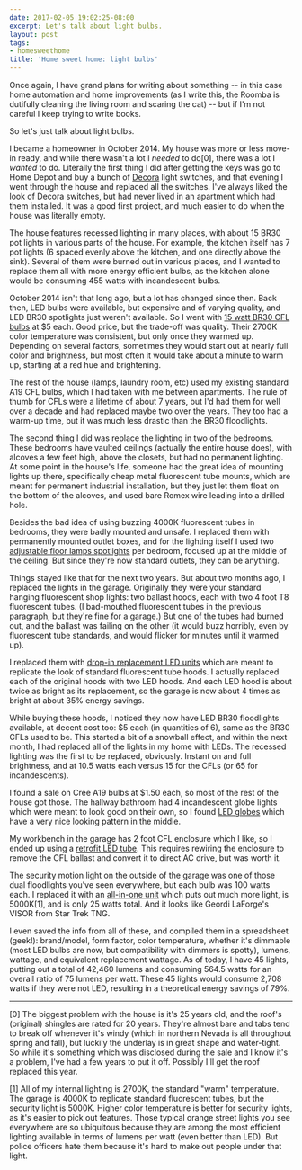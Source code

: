 ```yaml
---
date: 2017-02-05 19:02:25-08:00
excerpt: Let's talk about light bulbs.
layout: post
tags:
- homesweethome
title: 'Home sweet home: light bulbs'
---
```

Once again, I have grand plans for writing about something -- in this case home automation and home improvements (as I write this, the Roomba is dutifully cleaning the living room and scaring the cat) -- but if I'm not careful I keep trying to write books.

So let's just talk about light bulbs.

I became a homeowner in October 2014.
My house was more or less move-in ready, and while there wasn't a lot I *needed* to do[0], there was a lot I *wanted* to do.
Literally the first thing I did after getting the keys was go to Home Depot and buy a bunch of [Decora](http://www.leviton.com/decora) light switches, and that evening I went through the house and replaced all the switches.
I've always liked the look of Decora switches, but had never lived in an apartment which had them installed.
It was a good first project, and much easier to do when the house was literally empty.

The house features recessed lighting in many places, with about 15 BR30 pot lights in various parts of the house.
For example, the kitchen itself has 7 pot lights (6 spaced evenly above the kitchen, and one directly above the sink).
Several of them were burned out in various places, and I wanted to replace them all with more energy efficient bulbs, as the kitchen alone would be consuming 455 watts with incandescent bulbs.

October 2014 isn't that long ago, but a lot has changed since then.
Back then, LED bulbs were available, but expensive and of varying quality, and LED BR30 spotlights just weren't available.
So I went with [15 watt BR30 CFL bulbs](https://www.lowes.com/pd/Utilitech-6-Pack-65-W-Equivalent-Soft-White-BR30-CFL-Flood-Light-Bulbs/3411272) at $5 each.
Good price, but the trade-off was quality.
Their 2700K color temperature was consistent, but only once they warmed up.
Depending on several factors, sometimes they would start out at nearly full color and brightness, but most often it would take about a minute to warm up, starting at a red hue and brightening.

The rest of the house (lamps, laundry room, etc) used my existing standard A19 CFL bulbs, which I had taken with me between apartments.
The rule of thumb for CFLs were a lifetime of about 7 years, but I'd had them for well over a decade and had replaced maybe two over the years.
They too had a warm-up time, but it was much less drastic than the BR30 floodlights.

The second thing I did was replace the lighting in two of the bedrooms.
These bedrooms have vaulted ceilings (actually the entire house does), with alcoves a few feet high, above the closets, but had no permanent lighting.
At some point in the house's life, someone had the great idea of mounting lights up there, specifically cheap metal fluorescent tube mounts, which are meant for permanent industrial installation, but they just let them float on the bottom of the alcoves, and used bare Romex wire leading into a drilled hole.

Besides the bad idea of using buzzing 4000K fluorescent tubes in bedrooms, they were badly mounted and unsafe.
I replaced them with permanently mounted outlet boxes, and for the lighting itself I used two [adjustable floor lamps spotlights](http://www.homedepot.com/p/Hampton-Bay-6-3-5-in-White-Uplight-Floor-Lamp-EP266WH/202103252) per bedroom, focused up at the middle of the ceiling.
But since they're now standard outlets, they can be anything.

Things stayed like that for the next two years.
But about two months ago, I replaced the lights in the garage.
Originally they were your standard hanging fluorescent shop lights: two ballast hoods, each with two 4 foot T8 fluorescent tubes.
(I bad-mouthed fluorescent tubes in the previous paragraph, but they're fine for a garage.)
But one of the tubes had burned out, and the ballast was failing on the other (it would buzz horribly, even by fluorescent tube standards, and would flicker for minutes until it warmed up).

I replaced them with [drop-in replacement LED units](http://www.homedepot.com/p/Commercial-Electric-4-ft-White-LED-Linkable-Shop-Light-54103161/205331022) which are meant to replicate the look of standard fluorescent tube hoods.
I actually replaced each of the original hoods with two LED hoods.
And each LED hood is about twice as bright as its replacement, so the garage is now about 4 times as bright at about 35% energy savings.

While buying these hoods, I noticed they now have LED BR30 floodlights available, at decent cost too: $5 each (in quantities of 6), same as the BR30 CFLs used to be.
This started a bit of a snowball effect, and within the next month, I had replaced all of the lights in my home with LEDs.
The recessed lighting was the first to be replaced, obviously. Instant on and full brightness, and at 10.5 watts each versus 15 for the CFLs (or 65 for incandescents).

I found a sale on Cree A19 bulbs at $1.50 each, so most of the rest of the house got those.
The hallway bathroom had 4 incandescent globe lights which were meant to look good on their own, so I found [LED globes](http://www.homedepot.com/p/GE-40W-Equivalent-Soft-White-2700K-High-Definition-G25-Globe-Clear-Dimmable-LED-Light-Bulb-2-Pack-LED5DG25-CSW9HT2/207203359) which have a very nice looking pattern in the middle.

My workbench in the garage has 2 foot CFL enclosure which I like, so I ended up using a [retrofit LED tube](https://hyperikon.com/product/2ft-t8-led-light-tube-frosted-cover/).
This requires rewiring the enclosure to remove the CFL ballast and convert it to direct AC drive, but was worth it.

The security motion light on the outside of the garage was one of those dual floodlights you've seen everywhere, but each bulb was 100 watts each.
I replaced it with an [all-in-one unit](http://www.homedepot.com/p/Defiant-180-Degree-White-LED-Motion-Outdoor-Security-Light-DFI-5983-WH/205937583) which puts out much more light, is 5000K[1], and is only 25 watts total.
And it looks like Geordi LaForge's VISOR from Star Trek TNG.

I even saved the info from all of these, and compiled them in a spreadsheet (geek!): brand/model, form factor, color temperature, whether it's dimmable (most LED bulbs are now, but compatibility with dimmers is spotty), lumens, wattage, and equivalent replacement wattage.
As of today, I have 45 lights, putting out a total of 42,460 lumens and consuming 564.5 watts for an overall ratio of 75 lumens per watt.
These 45 lights would consume 2,708 watts if they were not LED, resulting in a theoretical energy savings of 79%.

---

[0] The biggest problem with the house is it's 25 years old, and the roof's (original) shingles are rated for 20 years.
They're almost bare and tabs tend to break off whenever it's windy (which in northern Nevada is all throughout spring and fall), but luckily the underlay is in great shape and water-tight.
So while it's something which was disclosed during the sale and I know it's a problem, I've had a few years to put it off.
Possibly I'll get the roof replaced this year.

[1] All of my internal lighting is 2700K, the standard "warm" temperature.
The garage is 4000K to replicate standard fluorescent tubes, but the security light is 5000K.
Higher color temperature is better for security lights, as it's easier to pick out features.
Those typical orange street lights you see everywhere are so ubiquitous because they are among the most efficient lighting available in terms of lumens per watt (even better than LED).
But police officers hate them because it's hard to make out people under that light.
